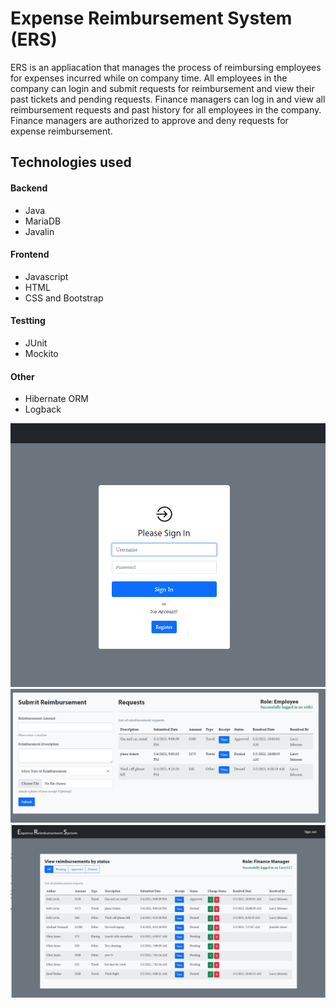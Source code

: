 # Expense Reimbursement System (ERS)
ERS is an appliacation that manages the process of reimbursing employees for expenses incurred while on company time. All employees in the company can login and submit requests for reimbursement and view their past tickets and pending requests. Finance managers can log in and view all reimbursement requests and past history for all employees in the company. Finance managers are authorized to approve and deny requests for expense reimbursement.

## Technologies used
#### Backend
- Java
- MariaDB
- Javalin
#### Frontend
- Javascript
- HTML
- CSS and Bootstrap
#### Testting
- JUnit
- Mockito
#### Other
- Hibernate ORM
- Logback

![image signin](./src/main/resources/static/assets/images/signIn.png)
![image Employee View](./src/main/resources/static/assets/images/EmpDash.png)
![image Manager View](./src/main/resources/static/assets/images/mngrDash.png)